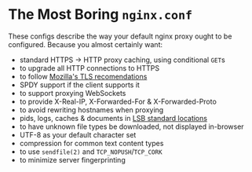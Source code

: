 # The Most Boring `nginx.conf`

These configs describe the way your default nginx proxy ought to be configured. Because you almost certainly want:

- standard HTTPS -> HTTP proxy caching, using conditional `GET`s
- to upgrade all HTTP connections to HTTPS
- to follow [Mozilla's TLS recomendations](https://wiki.mozilla.org/Security/Server_Side_TLS)
- SPDY support if the client supports it
- to support proxying WebSockets
- to provide X-Real-IP, X-Forwarded-For & X-Forwarded-Proto
- to avoid rewriting hostnames when proxying
- pids, logs, caches & documents in [LSB standard locations](http://www.linuxbase.org/betaspecs/fhs/fhs.txt)
- to have unknown file types be downloaded, not displayed in-browser
- UTF-8 as your default character set
- compression for common text content types
- to use `sendfile(2)` and `TCP_NOPUSH`/`TCP_CORK`
- to minimize server fingerprinting
